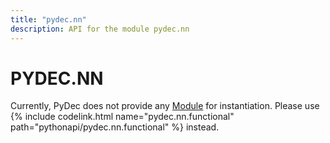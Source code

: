 ```yaml
---
title: "pydec.nn"
description: API for the module pydec.nn
---
```


# PYDEC.NN

Currently, PyDec does not provide any [Module](https://pytorch.org/docs/stable/generated/torch.nn.Module.html#torch.nn.Module) for instantiation. Please use {% include codelink.html name="pydec.nn.functional" path="pythonapi/pydec.nn.functional" %}  instead.
